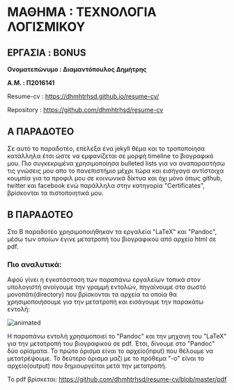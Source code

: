
#  ΜΑΘΗΜΑ :  ΤΕΧΝΟΛΟΓΙΑ ΛΟΓΙΣΜΙΚΟΥ
## ΕΡΓΑΣΙΑ : BONUS

**Ονοματεπώνυμο : Διαμαντόπουλος Δημήτρης**

**Α.Μ. : Π2016141**

Resume-cv : https://dhmhtrhsd.github.io/resume-cv/ 

Repository : https://github.com/dhmhtrhsd/resume-cv

## Α ΠΑΡΑΔΟΤΕΟ

Σε αυτό το παραδοτέο, επέλεξα ένα jekyll θέμα και το τροποποίησα κατάλληλα έτσι ώστε να εμφανίζεται σε μορφή timeline το βιογραφικό μου. 
Πιο συγκεκριμένα χρησιμοποίησα bulleted lists για να αναπαραστήσω τις γνώσεις μου απο το πανεπιστήμιο μέχρι τώρα και
εισήγαγα αντίστοιχα κουμπία για τα προφιλ μου σε κοινωνικά δίκτυα και όχι μόνο όπως github, twitter και facebook ενώ παράλληλα στην κατηγορία "Certificates", βρίσκονται τα πιστοποιητικά μου.

## Β ΠΑΡΑΔΟΤΕΟ

Στο Β παραδοτέο χρησιμοποιήθηκαν τα εργαλεία "LaTeX" και "Pandoc", μέσω των οποίων έγινε μετατροπή του βιογραφικού από αρχείο html σε pdf. 
### Πιο αναλυτικά:
Αφού γίνει η εγκατάσταση των παραπάνω εργαλείων τοπικά στον υπολογιστή ανοίγουμε την γραμμή εντολών, πηγαίνουμε στο σωστό μονοπάτι(directory) που βρίσκονται τα αρχεία τα οποία θα χρησιμοποιήσουμε για την μετατροπή και εισάγουμε την παρακάτω εντολή:

![animated](https://user-images.githubusercontent.com/32576746/55683439-7f505800-5948-11e9-89c2-6d34b10a68f5.gif)

Η παραπάνω εντολή χρησιμοποιεί το "Pandoc" και την μηχανη του "LaTeX" για την μετατροπή του βιογραφικού σε pdf. Έτσι, δίνουμε στο "Pandoc" δύο ορίσματα. Το πρώτο όρισμα είναι το αρχείο(input) που θέλουμε να μετατρέψουμε. Το δεύτερο όρισμα μαζί με το πρόθεμα "-o" είναι το αρχείο(output) που δημιουργείται μετά την μετατροπή. 



Το pdf βρίσκεται: https://github.com/dhmhtrhsd/resume-cv/blob/master/pdf

